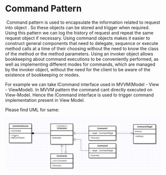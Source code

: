

<h1>Command Pattern</h1>					

​			Command pattern is used to encapsulate the information related to request into object . So these objects can be stored and trigger when required. Using this pattern we can log the history of request and  repeat the same request object if necessary. Using command objects makes it easier to construct general components that need to delegate, sequence or execute method calls at a time of their choosing without the need to know the class of the method or the method parameters. Using an invoker object allows bookkeeping about command executions to be conveniently performed, as well as implementing different modes for commands, which are managed by the invoker object, without the need for the client to be aware of the existence of bookkeeping or modes.



For example we can take ICommand interface used in MVVM(Model - View - ViewModel). In MVVM pattern the command cant directly executed on View-Model. Hence the ICommand interface is used to trigger command implementation present in View Model.



Please find UML for same: 

<img src = "Images\CommandPattern.png">
